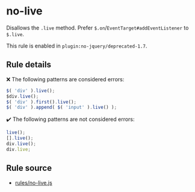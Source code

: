 # no-live

Disallows the `.live` method. Prefer `$.on`/`EventTarget#addEventListener` to `$.live`.

This rule is enabled in `plugin:no-jquery/deprecated-1.7`.

## Rule details

❌ The following patterns are considered errors:
```js
$( 'div' ).live();
$div.live();
$( 'div' ).first().live();
$( 'div' ).append( $( 'input' ).live() );
```

✔️ The following patterns are not considered errors:
```js
live();
[].live();
div.live();
div.live;
```
## Rule source

* [rules/no-live.js](../rules/no-live.js)
